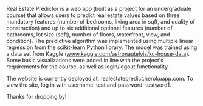Real Estate Predictor is a web app (built as a project for an undergraduate course) that allows users to predict real estate values based on three mandatory features (number of bedrooms, living area in sqft, and quality of construction) and up to six additional optional features (number of bathrooms, lot size (sqft), number of floors, waterfront, view, and condition). The predictive algorithm was implemented using multiple linear regression from the scikit-learn Python library. The model was trained using a data set from Kaggle (www.kaggle.com/astronautelvis/kc-house-data). Some basic visualizations were added in line with the project's requirements for the course, as well as login/logout functionality. 

The website is currently deployed at: realestatepredict.herokuapp.com. To view the site, log in with username: test and password: testword1. 

Thanks for dropping by!
